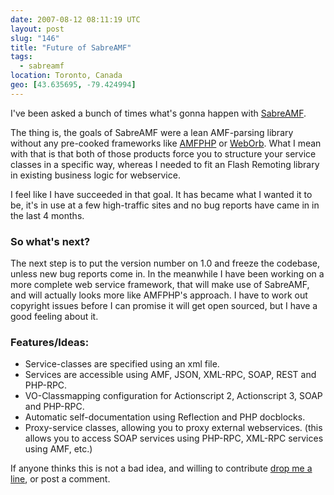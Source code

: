 ```yaml
---
date: 2007-08-12 08:11:19 UTC
layout: post
slug: "146"
title: "Future of SabreAMF"
tags:
  - sabreamf
location: Toronto, Canada
geo: [43.635695, -79.424994]
---
```

<p>I've been asked a bunch of times what's gonna happen with <a href="http://www.osflash.org/sabreamf">SabreAMF</a>.</p>

<p>The thing is, the goals of SabreAMF were a lean AMF-parsing library without any pre-cooked frameworks like <a href="http://www.amfphp.org/">AMFPHP</a> or <a href="http://www.themidnightcoders.com/weborb/php/">WebOrb</a>. What I mean with that is that both of those products force you to structure your service classes in a specific way, whereas I needed to fit an Flash Remoting library in existing business logic for webservice.</p>

<p>I feel like I have succeeded in that goal. It has became what I wanted it to be, it's in use at a few high-traffic sites and no bug reports have came in in the last 4 months.</p>

<h3>So what's next?</h3>

<p>The next step is to put the version number on 1.0 and freeze the codebase, unless new bug reports come in. In the meanwhile I have been working on a more complete web service framework, that will make use of SabreAMF, and will actually looks more like AMFPHP's approach. I have to work out copyright issues before I can promise it will get open sourced, but I have a good feeling about it.</p>

<h3>Features/Ideas:</h3>

<ul>
  <li>Service-classes are specified using an xml file.</li>
  <li>Services are accessible using AMF, JSON, XML-RPC, SOAP, REST and PHP-RPC.</li>
  <li>VO-Classmapping configuration for Actionscript 2, Actionscript 3, SOAP and PHP-RPC.</li>
  <li>Automatic self-documentation using Reflection and PHP docblocks.</li>
  <li>Proxy-service classes, allowing you to proxy external webservices. (this allows you to access SOAP services using PHP-RPC, XML-RPC services using AMF, etc.)</li>
</ul>

<p>If anyone thinks this is not a bad idea, and willing to contribute <a href="/">drop me a line</a>, or post a comment.</p>
